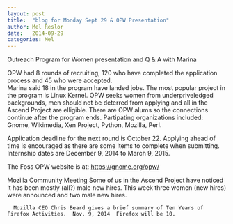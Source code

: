 ```yaml
---
layout: post
title:  "blog for Monday Sept 29 & OPW Presentation"
author: Mel Reslor
date:   2014-09-29
categories: Mel
---
```


Outreach Program for Women
presentation and Q & A with Marina

OPW had 8 rounds of recruiting, 120 who have completed the application process and 45 who were accepted.  
Marina said 18 in the program have landed jobs. 
The most popular project in the program is Linux Kernel.
OPW seeks women from underpriveledged backgrounds, men should not be deterred from applying and all in the Ascend Project are elligible.
There are OPW alums so the connections continue after the program ends.
Partipating organizations included: Gnome, Wikimedia, Xen Project, Python, Mozilla, Perl.

Application deadline for the next round is October 22.  Applying ahead of time is encouraged as there are some items to complete when submitting. Internship dates are December 9, 2014 to March 9, 2015.

The Foss OPW website is at: https://gnome.org/opw/


Mozilla Community Meeting
      Some of us in the Ascend Project have noticed it has been mostly (all?) male new hires.  This week three women (new hires) were announced and two male new hires.

      Mozilla CEO Chris Beard gives a brief summary of Ten Years of Firefox Activities.  Nov. 9, 2014  Firefox will be 10.